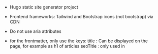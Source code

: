 * Hugo static site generator project
* Frontend frameworks: Tailwind and Bootstrap icons (not bootstrap) via CDN
* Do not use aria attributes
* for the frontmatter, only use the keys: 
title : Can be displayed on the page, for example as h1 of articles
seoTitle : only used in <title> tag
description: Only used in meta description, never rendred on page
summary: Like description, but meant to be shown on the page
layout: sometimes if the default page.html og section.html is not fitting our needs

* Blogs are always under /blogs
* Individual pages are always top-level without any extra folder

* Never include comments in code, code should be self-explanatory 

Guidelines for creating articles:

Use:

* Internal linking
* Tables
* SVG illustrations
* lists
* relevant bolding, italics, formatting

Also update other articles with internal links to the new article if relevant.

* When generating blog content, do not generate h1 title, as the title will be the h1
* Articles should internally link to other articles where it makes sense
* **Bold** important keywords for SEO in a natural way without overdoing it.
* Write well-structured markdown and double-check that valid markdown has been written.
  That includes newlines before lists with * so they are properly converted to lists.
* Always add illustrations as SVG files to articles.
  When creating SVGs, take extra care with width, height and placement so that
  text does not overlap; use math if necessary to calculate boundaries.
* When linking SVG illustrations in markdown, use only the filename (no path) must match 100 %.
* Use ASCII characters only in filenames, folders and URL handles (avoid å and ø).
* In SVG illustrations, escape &, < and other characters that need escaping.
* The article featured image can be generated by running
./generate_feature_image_svg.py 
from the blogs folder